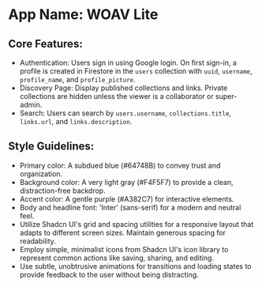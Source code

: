 # **App Name**: WOAV Lite

## Core Features:

- Authentication: Users sign in using Google login. On first sign-in, a profile is created in Firestore in the `users` collection with `uuid`, `username`, `profile_name`, and `profile_picture`.
- Discovery Page: Display published collections and links. Private collections are hidden unless the viewer is a collaborator or super-admin.
- Search: Users can search by `users.username`, `collections.title`, `links.url`, and `links.description`.

## Style Guidelines:

- Primary color: A subdued blue (#64748B) to convey trust and organization.
- Background color: A very light gray (#F4F5F7) to provide a clean, distraction-free backdrop.
- Accent color: A gentle purple (#A382C7) for interactive elements.
- Body and headline font: 'Inter' (sans-serif) for a modern and neutral feel.
- Utilize Shadcn UI's grid and spacing utilities for a responsive layout that adapts to different screen sizes. Maintain generous spacing for readability.
- Employ simple, minimalist icons from Shadcn UI's icon library to represent common actions like saving, sharing, and editing.
- Use subtle, unobtrusive animations for transitions and loading states to provide feedback to the user without being distracting.